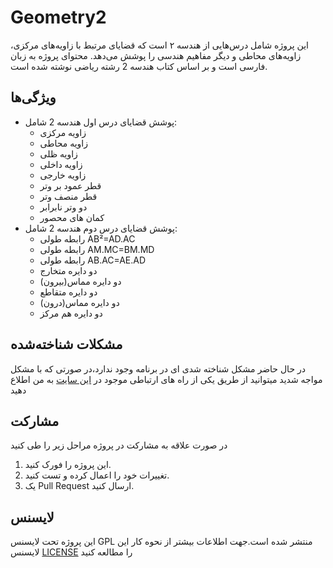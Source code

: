 # Geometry2

این پروژه شامل درس‌هایی از هندسه ۲ است که قضایای مرتبط با زاویه‌های مرکزی، زاویه‌های محاطی و دیگر مفاهیم هندسی را پوشش می‌دهد. محتوای پروژه به زبان فارسی است و بر اساس کتاب هندسه 2 رشته ریاضی نوشته شده است.

## ویژگی‌ها
- پوشش قضایای درس اول هندسه 2 شامل:
  - زاویه مرکزی
  - زاویه محاطی
  - زاویه ظلی
  - زاویه داخلی
  - زاویه خارجی
  - قطر عمود بر وتر
  - قطر منصف وتر
  - دو وتر نابرابر
  - کمان های محصور
- پوشش قضایای درس دوم هندسه 2 شامل:
  - رابطه طولی AB²=AD.AC
  - رابطه طولی AM.MC=BM.MD
  - رابطه طولی AB.AC=AE.AD
  - دو دایره متخارج
  - دو دایره مماس(بیرون)
  - دو دایره متقاطع
  - دو دایره مماس(درون)
  - دو دایره هم مرکز

## مشکلات شناخته‌شده
در حال حاضر مشکل شناخته شدی ای در برنامه وجود ندارد،در صورتی که با مشکل مواجه شدید میتوانید از طریق یکی از راه های ارتباطی موجود در [این سایت](https://amirabbasjadidi.ir) به من اطلاع دهید

## مشارکت
در صورت علاقه به مشارکت در پروژه مراحل زیر را طی کنید
1. این پروژه را فورک کنید.
2. تغییرات خود را اعمال کرده و تست کنید.
3. یک Pull Request ارسال کنید.

## لایسنس
این پروژه تحت لایسنس GPL منتشر شده است.جهت اطلاعات بیشتر از نحوه کار این لایسنس [LICENSE](LICENSE) را مطالعه کنید
